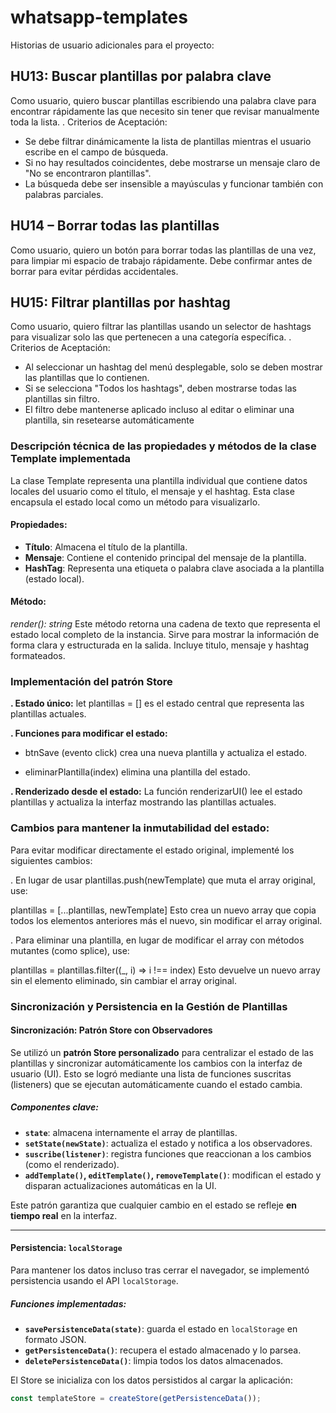 # whatsapp-templates
Historias de usuario adicionales para el proyecto:
## HU13: Buscar plantillas por palabra clave
Como usuario, quiero buscar plantillas escribiendo una palabra clave para encontrar rápidamente las que necesito sin tener que revisar manualmente toda la lista.
. Criterios de Aceptación:
- Se debe filtrar dinámicamente la lista de plantillas mientras el usuario escribe en el campo de búsqueda.
- Si no hay resultados coincidentes, debe mostrarse un mensaje claro de "No se encontraron plantillas".
- La búsqueda debe ser insensible a mayúsculas y funcionar también con palabras parciales.

## HU14 – Borrar todas las plantillas
Como usuario, quiero un botón para borrar todas las plantillas de una vez, para limpiar mi espacio de trabajo rápidamente.
Debe confirmar antes de borrar para evitar pérdidas accidentales.

## HU15: Filtrar plantillas por hashtag
Como usuario, quiero filtrar las plantillas usando un selector de hashtags para visualizar solo las que pertenecen a una categoría específica.
. Criterios de Aceptación:
- Al seleccionar un hashtag del menú desplegable, solo se deben mostrar las plantillas que lo contienen.
- Si se selecciona "Todos los hashtags", deben mostrarse todas las plantillas sin filtro.
- El filtro debe mantenerse aplicado incluso al editar o eliminar una plantilla, sin resetearse automáticamente


### Descripción técnica de las propiedades y métodos de la clase Template implementada
La clase Template representa una plantilla individual que contiene datos locales del usuario como el título, el mensaje y el hashtag. Esta clase encapsula el estado local como un método para visualizarlo.

#### Propiedades:
- **Título**: Almacena el título de la plantilla.
- **Mensaje**: Contiene el contenido principal del mensaje de la plantilla.
- **HashTag**: Representa una etiqueta o palabra clave asociada a la plantilla (estado local).

#### Método: 
*render(): string*
Este método retorna una cadena de texto que representa el estado local completo de la instancia. Sirve para mostrar la información de forma clara y estructurada en la salida.
Incluye titulo, mensaje y hashtag formateados.

### Implementación del patrón Store
**. Estado único:**
let plantillas = [] es el estado central que representa las plantillas actuales.

**. Funciones para modificar el estado:**

- btnSave (evento click) crea una nueva plantilla y actualiza el estado.

- eliminarPlantilla(index) elimina una plantilla del estado.

**. Renderizado desde el estado:**
La función renderizarUI() lee el estado plantillas y actualiza la interfaz mostrando las plantillas actuales.

### Cambios para mantener la inmutabilidad del estado:
Para evitar modificar directamente el estado original, implementé los siguientes cambios:

. En lugar de usar plantillas.push(newTemplate) que muta el array original, use:

plantillas = [...plantillas, newTemplate]
Esto crea un nuevo array que copia todos los elementos anteriores más el nuevo, sin modificar el array original.

. Para eliminar una plantilla, en lugar de modificar el array con métodos mutantes (como splice), use:

plantillas = plantillas.filter((_, i) => i !== index)
Esto devuelve un nuevo array sin el elemento eliminado, sin cambiar el array original.


### Sincronización y Persistencia en la Gestión de Plantillas

#### Sincronización: Patrón Store con Observadores

Se utilizó un **patrón Store personalizado** para centralizar el estado de las plantillas y sincronizar automáticamente los cambios con la interfaz de usuario (UI). Esto se logró mediante una lista de funciones suscritas (listeners) que se ejecutan automáticamente cuando el estado cambia.

##### Componentes clave:
- **`state`**: almacena internamente el array de plantillas.
- **`setState(newState)`**: actualiza el estado y notifica a los observadores.
- **`suscribe(listener)`**: registra funciones que reaccionan a los cambios (como el renderizado).
- **`addTemplate()`, `editTemplate()`, `removeTemplate()`**: modifican el estado y disparan actualizaciones automáticas en la UI.

Este patrón garantiza que cualquier cambio en el estado se refleje **en tiempo real** en la interfaz.

---

#### Persistencia: `localStorage`

Para mantener los datos incluso tras cerrar el navegador, se implementó persistencia usando el API `localStorage`.

##### Funciones implementadas:
- **`savePersistenceData(state)`**: guarda el estado en `localStorage` en formato JSON.
- **`getPersistenceData()`**: recupera el estado almacenado y lo parsea.
- **`deletePersistenceData()`**: limpia todos los datos almacenados.

El Store se inicializa con los datos persistidos al cargar la aplicación:

```js
const templateStore = createStore(getPersistenceData());